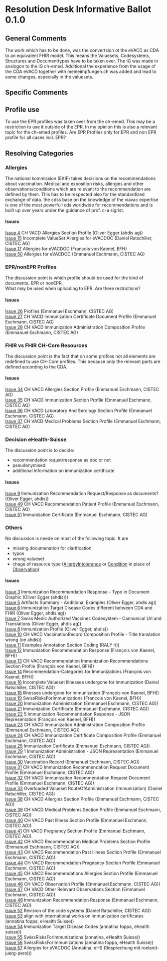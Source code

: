 # Resolution Desk Informative Ballot 0.1.0

## General Comments

The work which has to be done, was the convertsion ot the eVACD as CDA to an equivalent FHIR model.
This means the Valuesets, Codesystems, Structures and Documenttypes have to be taken over.
The IG was made in analogon to the IG ch-emed.
Additional the experience from the usage of the CDA eVACD together with meineimpfungen.ch was added and lead to some changes, especially in the valuesets.

## Specific Comments
## Profile use
To use the EPR profiles was taken over from the ch-emed. This may be a restriction to use it outside of the EPR. In my opinion this is also a relevant topic for the ch-emed profiles.
Are EPR Profiles only for EPR and non EPR profile for all cases incl. EPR?



## Resolving Categories
### Allergies
The national kommission (EKIF) takes decisions on the recommendations about vaccination.
Medical and exposition risks, allergies and other observations/conditions which are relevant to the recommendation are defined by them. This has to be respected also for the standardized exchange of data. the cdss base on the knowledge of the viavac expertise is one of the most powerfull cds worldwide for recommendations and is built up over years under the guidance of prof. c-a sigrist.


#### Issues
[Issue 4](https://github.com/ehealthsuisse/ch-vacd/issues/4) CH VACD Allergies Section Profile (Oliver Egger (ahdis ag))<br>
[Issue 15](https://github.com/ehealthsuisse/ch-vacd/issues/15) Incomplete ValueSet Allergies for eVACDOC (Daniel Ratschiller, CISTEC AG)<br>
[Issue 17](https://github.com/ehealthsuisse/ch-vacd/issues/17) Allergies for eVACDOC (François von Kaenel, BFH)<br>
[Issue 50](https://github.com/ehealthsuisse/ch-vacd/issues/50) Allergies for eVACDOC (Emmanuel Eschmann, CISTEC AG)<br>


### EPR/nonEPR Profiles
The discussion point is which profile should be used for the kind of documents. EPR or nonEPR.<br>
What may be used when uploading to EPR. Are there restrictions?

#### Issues
[Issue 26](https://github.com/ehealthsuisse/ch-vacd/issues/26) Profiles (Emmanuel Eschmann, CISTEC AG)<br>
[Issue 27](https://github.com/ehealthsuisse/ch-vacd/issues/27) CH VACD Immunization Certificate Document Profile (Emmanuel Eschmann, CISTEC AG)<br>
[Issue 28](https://github.com/ehealthsuisse/ch-vacd/issues/28) CH VACD Immunization Administration Composition Profile (Emmanuel Eschmann, CISTEC AG)<br>

### FHIR vs FHIR CH-Core Resources
The discussion point is the fact that on some profiles not all elements are redefined to use CH-Core profiles. This because only the relevant parts are defined according to the CDA.

#### Issues
[Issue 34](https://github.com/ehealthsuisse/ch-vacd/issues/34) CH VACD Allergies Section Profile (Emmanuel Eschmann, CISTEC AG)<br>
[Issue 35](https://github.com/ehealthsuisse/ch-vacd/issues/35) CH VACD Immunization Section Profile (Emmanuel Eschmann, CISTEC AG)<br>
[Issue 36](https://github.com/ehealthsuisse/ch-vacd/issues/36) CH VACD Laboratory And Serology Section Profile (Emmanuel Eschmann, CISTEC AG)<br>
[Issue 37](https://github.com/ehealthsuisse/ch-vacd/issues/37) CH VACD Medical Problems Section Profile (Emmanuel Eschmann, CISTEC AG)<br>


### Decision eHealth-Suisse
The discussion point is to decide:

- recommendation requst/response as doc or not
- pseudonymised
- additional information on immunization certificate


#### Issues
[Issue 9](https://github.com/ehealthsuisse/ch-vacd/issues/9)  Immunization Recommendation Request/Response as documents? (Oliver Egger, ahdis))<br>
[Issue 49](https://github.com/ehealthsuisse/ch-vacd/issues/49) CH VACD Recommendation Patient Profile (Emmanuel Eschmann, CISTEC AG)<br>
[Issue 51](https://github.com/ehealthsuisse/ch-vacd/issues/51) Immunization Certificate (Emmanuel Eschmann, CISTEC AG)<br>


### Others
No discussion is neede on most of the following topic. It are

- missing documenation for clarification
- typos
- wrong valueset
- chage of resource type ([AllergyIntolerance](https://www.hl7.org/fhir/allergyintolerance.html) or [Condition](https://www.hl7.org/fhir/condition.html) in place of [Observation](https://www.hl7.org/fhir/observation.html))

#### Issues
[Issue 3](https://github.com/ehealthsuisse/ch-vacd/issues/3) Immunization Recommendation Response - Typo in Document Graphic (Oliver Egger (ahdis)))<br>
[Issue 5](https://github.com/ehealthsuisse/ch-vacd/issues/5) Artifacts Summary - Additional Examples (Oliver Egger, ahdis ag))<br>
[Issue 6](https://github.com/ehealthsuisse/ch-vacd/issues/6) Immunization Target Disease Codes different between CDA and FHIR (Oliver Egger, ahdis ag))<br>
[Issue 7](https://github.com/ehealthsuisse/ch-vacd/issues/7) Swiss Medic Authorized Vaccines Codesystem - Cannonical Url and Translations (Oliver Egger, ahdis ag))<br>
[Issue 8](https://github.com/ehealthsuisse/ch-vacd/issues/8)  Immunization Profile (Oliver Egger, ahdis))<br>
[Issue 10](https://github.com/ehealthsuisse/ch-vacd/issues/10) CH VACD VaccinationRecord Composition Profile - Title translation wrong (oe ahdis))<br>
[Issue 11](https://github.com/ehealthsuisse/ch-vacd/issues/11) Examples Annotation Section Coding (RALY rl))<br>
[Issue 12](https://github.com/ehealthsuisse/ch-vacd/issues/12) Immunization Recommendation Response (François von Kaenel, BFH))<br>
[Issue 13](https://github.com/ehealthsuisse/ch-vacd/issues/13) CH VACD Recommendation Immunization Recommendations Section Profile (François von Kaenel, BFH))<br>
[Issue 14](https://github.com/ehealthsuisse/ch-vacd/issues/14) Recommendation-Categories for Immunizations (François von Kaenel, BFH))<br>
[Issue 16](https://github.com/ehealthsuisse/ch-vacd/issues/16) Incomplete Valueset Illnesses undergone for immunization (Daniel Ratschiller, CISTEC AG))<br>
[Issue 18](https://github.com/ehealthsuisse/ch-vacd/issues/18) Illnesses undergone for immunization (François von Kaenel, BFH))<br>
[Issue 19](https://github.com/ehealthsuisse/ch-vacd/issues/19) SwissRisksForImmunizations (François von Kaenel, BFH))<br>
[Issue 20](https://github.com/ehealthsuisse/ch-vacd/issues/20) Immunization Administration (Emmanuel Eschmann, CISTEC AG))<br>
[Issue 21](https://github.com/ehealthsuisse/ch-vacd/issues/21) Immunization Certificate (Emmanuel Eschmann, CISTEC AG))<br>
[Issue 22](https://github.com/ehealthsuisse/ch-vacd/issues/22) 5 Immunization Recommendation Response - JSON Representation (François von Kaenel, BFH))<br>
[Issue 23](https://github.com/ehealthsuisse/ch-vacd/issues/23) CH VACD Immunization Administration Composition Profile (Emmanuel Eschmann, CISTEC AG))<br>
[Issue 24](https://github.com/ehealthsuisse/ch-vacd/issues/24) CH VACD Immunization Certificate Composition Profile (Emmanuel Eschmann, CISTEC AG))<br>
[Issue 25](https://github.com/ehealthsuisse/ch-vacd/issues/25) Immunization Certificate (Emmanuel Eschmann, CISTEC AG))<br>
[Issue 29](https://github.com/ehealthsuisse/ch-vacd/issues/29) 1 Immunization Administration - JSON Representation (Emmanuel Eschmann, CISTEC AG))<br>
[Issue 30](https://github.com/ehealthsuisse/ch-vacd/issues/30) Vaccination Record (Emmanuel Eschmann, CISTEC AG))<br>
[Issue 31](https://github.com/ehealthsuisse/ch-vacd/issues/31) CH VACD Immunization Recommendation Request Document Profile (Emmanuel Eschmann, CISTEC AG))<br>
[Issue 32](https://github.com/ehealthsuisse/ch-vacd/issues/32) CH VACD Immunization Recommendation Request Document Profile (Emmanuel Eschmann, CISTEC AG))<br>
[Issue 33](https://github.com/ehealthsuisse/ch-vacd/issues/33) Overloaded Valueset RouteOfAdministration (Immunization) (Daniel Ratschiller, CISTEC AG))<br>
[Issue 38](https://github.com/ehealthsuisse/ch-vacd/issues/38) CH VACD Allergies Section Profile (Emmanuel Eschmann, CISTEC AG))<br>
[Issue 39](https://github.com/ehealthsuisse/ch-vacd/issues/39) CH VACD Medical Problems Section Profile (Emmanuel Eschmann, CISTEC AG))<br>
[Issue 40](https://github.com/ehealthsuisse/ch-vacd/issues/40) CH VACD Past Illness Section Profile (Emmanuel Eschmann, CISTEC AG))<br>
[Issue 41](https://github.com/ehealthsuisse/ch-vacd/issues/41) CH VACD Pregnancy Section Profile (Emmanuel Eschmann, CISTEC AG))<br>
[Issue 42](https://github.com/ehealthsuisse/ch-vacd/issues/42) CH VACD Recommendation Medical Problems Section Profile (Emmanuel Eschmann, CISTEC AG))<br>
[Issue 43](https://github.com/ehealthsuisse/ch-vacd/issues/43) CH VACD Recommendation Past Illness Section Profile (Emmanuel Eschmann, CISTEC AG))<br>
[Issue 44](https://github.com/ehealthsuisse/ch-vacd/issues/44) CH VACD Recommendation Pregnancy Section Profile (Emmanuel Eschmann, CISTEC AG))<br>
[Issue 45](https://github.com/ehealthsuisse/ch-vacd/issues/45) CH VACD Recommendations Allergies Section Profile (Emmanuel Eschmann, CISTEC AG))<br>
[Issue 46](https://github.com/ehealthsuisse/ch-vacd/issues/46) CH VACD Observation Profile (Emmanuel Eschmann, CISTEC AG))<br>
[Issue 47](https://github.com/ehealthsuisse/ch-vacd/issues/47) CH VACD Other Relevant Observations Section (Emmanuel Eschmann, CISTEC AG))<br>
[Issue 48](https://github.com/ehealthsuisse/ch-vacd/issues/48) Immunization Recommendation Response (Emmanuel Eschmann, CISTEC AG))<br>
[Issue 52](https://github.com/ehealthsuisse/ch-vacd/issues/52) Revision of the code systems (Daniel Ratschiller, CISTEC AG))<br>
[Issue 53](https://github.com/ehealthsuisse/ch-vacd/issues/53) align with international works on immunization certificates (annatina foppa, eHealth Suisse))<br>
[Issue 54](https://github.com/ehealthsuisse/ch-vacd/issues/54) Immunization Target Disease Codes (annatina foppa, ehealth suisse))<br>
[Issue 55](https://github.com/ehealthsuisse/ch-vacd/issues/55) SwissRisksForImmunizations (annatina, eHealth Suisse))<br>
[Issue 56](https://github.com/ehealthsuisse/ch-vacd/issues/56) SwissRisksForImmunizations (annatina foppa, eHealth Suisse))<br>
[Issue 57](https://github.com/ehealthsuisse/ch-vacd/issues/57) Allergies for eVACDOC (Annatina, eHS (Besprechung mit roeland-juerg-pero)))<br>








